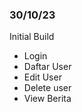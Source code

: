 <h3>30/10/23</h3>

<p>Initial Build</p>
<ul>
    <li>Login</li>
    <li>Daftar User</li>
    <li>Edit User</li>
    <li>Delete user</li>
    <li>View Berita</li>
</ul>
